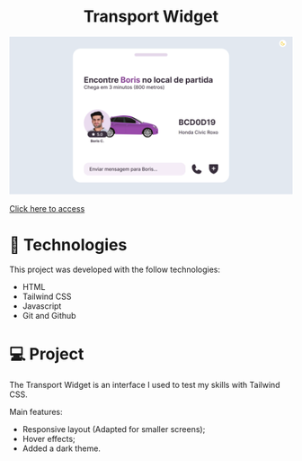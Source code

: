 <h1 align="center"> Transport Widget </h1>

![preview](./.github/preview.png)

[Click here to access](https://remng.github.io/transport-widget/)

# 🚀 Technologies

This project was developed with the follow technologies:

- HTML
- Tailwind CSS
- Javascript
- Git and Github

# 💻 Project

The Transport Widget is an interface I used to test my skills with Tailwind CSS. <br>

Main features:

- Responsive layout (Adapted for smaller screens);
- Hover effects;
- Added a dark theme.
